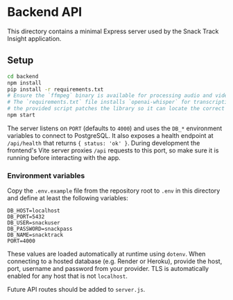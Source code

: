 # Backend API

This directory contains a minimal Express server used by the Snack Track Insight application.

## Setup

```sh
cd backend
npm install
pip install -r requirements.txt
# Ensure the `ffmpeg` binary is available for processing audio and video inputs
# The `requirements.txt` file installs `openai-whisper` for transcription. On Windows,
# the provided script patches the library so it can locate the correct C runtime.
npm start
```

The server listens on `PORT` (defaults to `4000`) and uses the `DB_*` environment variables to connect to PostgreSQL. It also exposes a health endpoint at `/api/health` that returns `{ status: 'ok' }`.
During development the frontend's Vite server proxies `/api` requests to this port, so make sure it is running before interacting with the app.

### Environment variables

Copy the `.env.example` file from the repository root to `.env` in this directory and define at least the following variables:

```env
DB_HOST=localhost
DB_PORT=5432
DB_USER=snackuser
DB_PASSWORD=snackpass
DB_NAME=snacktrack
PORT=4000
```

These values are loaded automatically at runtime using `dotenv`.
When connecting to a hosted database (e.g. Render or Heroku), provide the host, port, username and password from your provider. TLS is automatically enabled for any host that is not `localhost`.

Future API routes should be added to `server.js`.
